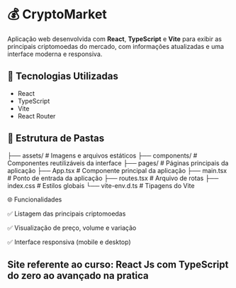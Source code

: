 # 💰 CryptoMarket

Aplicação web desenvolvida com **React**, **TypeScript** e **Vite** para exibir as principais criptomoedas do mercado, com informações atualizadas e uma interface moderna e responsiva.

## 🚀 Tecnologias Utilizadas

- React
- TypeScript
- Vite
- React Router

## 📂 Estrutura de Pastas

├── assets/ # Imagens e arquivos estáticos
├── components/ # Componentes reutilizáveis da interface
├── pages/ # Páginas principais da aplicação
├── App.tsx # Componente principal da aplicação
├── main.tsx # Ponto de entrada da aplicação
├── routes.tsx # Arquivo de rotas
├── index.css # Estilos globais
└── vite-env.d.ts # Tipagens do Vite

🌐 Funcionalidades

✅ Listagem das principais criptomoedas

✅ Visualização de preço, volume e variação

✅ Interface responsiva (mobile e desktop)

## Site referente ao curso: React Js com TypeScript do zero ao avançado na pratica
